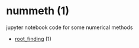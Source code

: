 # nummeth (1)
jupyter notebook code for some numerical methods

+ [root_finding](root_finding/README.md) (1)
